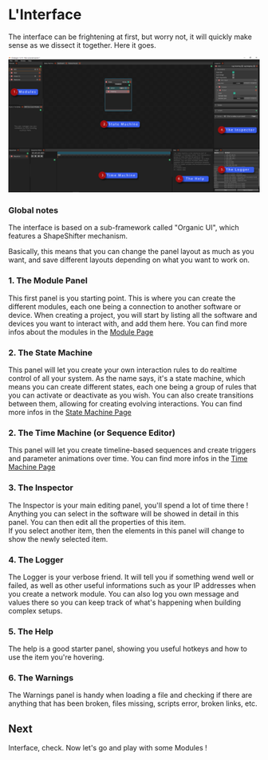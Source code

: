 # L'Interface

The interface can be frightening at first, but worry not, it will quickly make sense as we dissect it together. Here it goes.

![](../.gitbook/assets/interface_notes.png)

### Global notes

The interface is based on a sub-framework called "Organic UI", which features a ShapeShifter mechanism.

Basically, this means that you can change the panel layout as much as you want, and save different layouts depending on what you want to work on.

### 1. The Module Panel

This first panel is you starting point. This is where you can create the different modules, each one being a connection to another software or device. When creating a project, you will start by listing all the software and devices you want to interact with, and add them here. You can find more infos about the modules in the [Module Page](the-modules.md)

### 2. The State Machine

This panel will let you create your own interaction rules to do realtime control of all your system. As the name says, it's a state machine, which means you can create different states, each one being a group of rules that you can activate or deactivate as you wish. You can also create transitions between them, allowing for creating evolving interactions. You can find more infos in the [State Machine Page](../the-state-machine/introduction-to-the-state-machine.md)

### 2. The Time Machine \(or Sequence Editor\)

This panel will let you create timeline-based sequences and create triggers and parameter animations over time. You can find more infos in the [Time Machine Page](../the-time-machine-sequences/introduction-to-the-time-machine.md)

### 3. The Inspector

The Inspector is your main editing panel, you'll spend a lot of time there ! Anything you can select in the software will be showed in detail in this panel. You can then edit all the properties of this item.  
If you select another item, then the elements in this panel will change to show the newly selected item.

### 4. The Logger

The Logger is your verbose friend. It will tell you if something wend well or failed, as well as other useful informations such as your IP addresses when you create a network module. You can also log you own message and values there so you can keep track of what's happening when building complex setups.

### 5. The Help

The help is a good starter panel, showing you useful hotkeys and how to use the item you're hovering.

### 6. The Warnings

The Warnings panel is handy when loading a file and checking if there are anything that has been broken, files missing, scripts error, broken links, etc.

## Next

Interface, check. Now let's go and play with some Modules !

